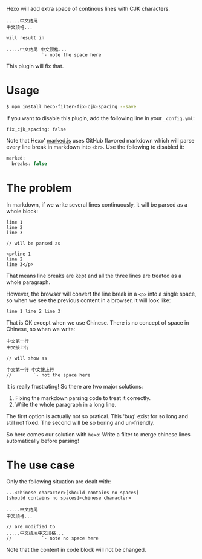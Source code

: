 Hexo will add extra space of continous lines with CJK characters.

```
.....中文结尾
中文顶格...

will result in

.....中文结尾 中文顶格...
             `- note the space here
```

This plugin will fix that.

# Usage

```bash
$ npm install hexo-filter-fix-cjk-spacing --save
```

If you want to disable this plugin, add the following line in your
`_config.yml`:

```
fix_cjk_spacing: false
```

Note that Hexo' [marked.js](https://github.com/hexojs/hexo-renderer-marked)
uses GitHub flavored markdown which will parse every line break in markdown
into `<br>`. Use the following to disabled it:

```js
marked:
  breaks: false
```

# The problem

In markdown, if we write several lines continuously, it will be parsed as a
whole block:

```
line 1
line 2
line 3

// will be parsed as

<p>line 1
line 2
line 3</p>
```

That means line breaks are kept and all the three lines are treated as a whole
paragraph.

However, the browser will convert the line break in a `<p>` into a single
space, so when we see the previous content in a browser, it will look like:

```
line 1 line 2 line 3
```

That is OK except when we use Chinese. There is no concept of space in
Chinese, so when we write:

```
中文第一行
中文接上行

// will show as

中文第一行 中文接上行
//        `- not the space here
```

It is really frustrating! So there are two major solutions:

1. Fixing the markdown parsing code to treat it correctly.
2. Write the whole paragraph in a long line.

The first option is actually not so pratical. This 'bug' exist for so long and
still not fixed. The second will be so boring and un-friendly.

So here comes our solution with `hexo`: Write a filter to merge chinese lines
automatically before parsing!

# The use case

Only the following situation are dealt with:

```
...<chinese character>[should contains no spaces]
[should contains no spaces]<chinese character>

.....中文结尾
中文顶格...

// are modified to
.....中文结尾中文顶格...
//           `- note no space here
```

Note that the content in code block will not be changed.

